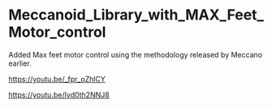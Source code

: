 # Meccanoid_Library_with_MAX_Feet_Motor_control
Added Max feet motor control using the methodology released by Meccano earlier. 

https://youtu.be/_fpr_oZhlCY

https://youtu.be/Ivd0th2NNJ8



